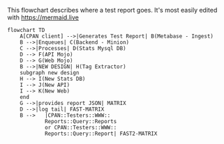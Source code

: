 This flowchart describes where a test report goes. It's most easily edited with https://mermaid.live

```mermaid
flowchart TD
    A[CPAN client] -->|Generates Test Report| B(Metabase - Ingest)
    B -->|Enqueues| C(Backend - Minion)
    C -->|Processes| D(Stats Mysql DB)
    D --> F(API Mojo)
    D --> G(Web Mojo)
    B -->|NEW DESIGN| H(Tag Extractor)
    subgraph new design
    H --> I(New Stats DB)
    I --> J(New API)
    I --> K(New Web)
    end
    G -->|provides report JSON| MATRIX
    D -->|log tail| FAST-MATRIX
    B -->   |CPAN::Testers::WWW::
            Reports::Query::Reports
            or CPAN::Testers::WWW::
            Reports::Query::Report| FAST2-MATRIX
```
